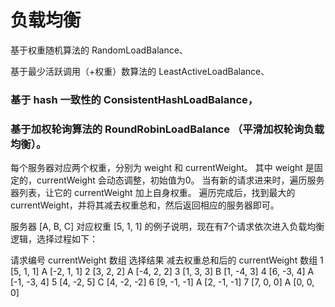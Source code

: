 # 负载均衡

基于权重随机算法的 RandomLoadBalance、

基于最少活跃调用（+权重）数算法的 LeastActiveLoadBalance、

### 基于 hash 一致性的 ConsistentHashLoadBalance，


### 基于加权轮询算法的 RoundRobinLoadBalance （平滑加权轮询负载均衡）。
每个服务器对应两个权重，分别为 weight 和 currentWeight。
其中 weight 是固定的，currentWeight 会动态调整，初始值为0。
当有新的请求进来时，遍历服务器列表，让它的 currentWeight 加上自身权重。
遍历完成后，找到最大的 currentWeight，并将其减去权重总和，然后返回相应的服务器即可。

服务器 [A, B, C] 对应权重 [5, 1, 1] 的例子说明，现在有7个请求依次进入负载均衡逻辑，选择过程如下：

请求编号   currentWeight 数组   选择结果   减去权重总和后的 currentWeight 数组
1	[5, 1, 1]	  A	  [-2, 1, 1]
2	[3, 2, 2]	  A	  [-4, 2, 2]
3	[1, 3, 3]	  B	  [1, -4, 3]
4	[6, -3, 4]	  A	  [-1, -3, 4]
5	[4, -2, 5]	  C	  [4, -2, -2]
6	[9, -1, -1]	  A	  [2, -1, -1]
7	[7, 0, 0]	  A	  [0, 0, 0]


